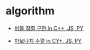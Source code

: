 # algorithm
- [버블 정렬 구현 in C++, JS, PY](https://velog.io/@tonyisback/%EB%B2%84%EB%B8%94-%EC%A0%95%EB%A0%AC-%EA%B5%AC%ED%98%84-C-JS-PY)

- [파보나치 수열 in CY+, JS, PY](https://velog.io/@tonyisback/fabonacci)